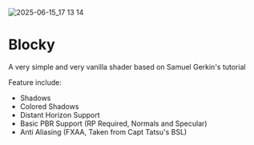 
![2025-06-15_17 13 14](https://github.com/user-attachments/assets/f99e25a9-779a-47c1-8406-7908a5865739)

# **Blocky**

A very simple and very vanilla shader based on Samuel Gerkin's tutorial

Feature include:
- Shadows
- Colored Shadows
- Distant Horizon Support
- Basic PBR Support (RP Required, Normals and Specular)
- Anti Aliasing (FXAA, Taken from Capt Tatsu's BSL)





